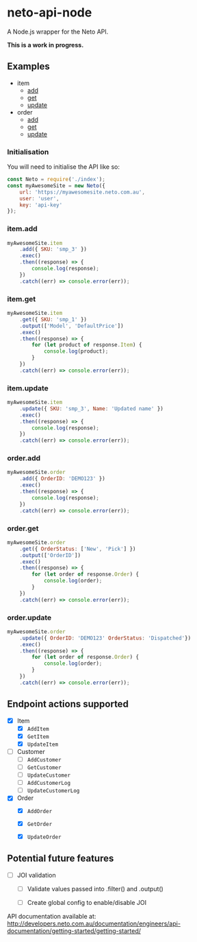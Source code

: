 # neto-api-node
A Node.js wrapper for the Neto API.

**This is a work in progress.**

## Examples
- item
    - [add](#itemadd)
    - [get](#itemget)
    - [update](#itemupdate)
- order
    - [add](#orderadd)
    - [get](#orderget)
    - [update](#orderupdate)
    
### Initialisation
You will need to initialise the API like so:
```javascript
const Neto = require('./index');
const myAwesomeSite = new Neto({
    url: 'https://myawesomesite.neto.com.au',
    user: 'user',
    key: 'api-key'
});
```
### item.add
```javascript
myAwesomeSite.item
    .add({ SKU: 'smp_3' })
    .exec()
    .then((response) => {
        console.log(response);
    })
    .catch((err) => console.error(err));
```
### item.get
```javascript
myAwesomeSite.item
    .get({ SKU: 'smp_1' })
    .output(['Model', 'DefaultPrice'])
    .exec()
    .then((response) => {
        for (let product of response.Item) {
            console.log(product);
        }
    })
    .catch((err) => console.error(err));
```
### item.update
```javascript
myAwesomeSite.item
    .update({ SKU: 'smp_3', Name: 'Updated name' })
    .exec()
    .then((response) => {
        console.log(response);
    })
    .catch((err) => console.error(err));
```
### order.add
```javascript
myAwesomeSite.order
    .add({ OrderID: 'DEMO123' })
    .exec()
    .then((response) => {
        console.log(response);
    })
    .catch((err) => console.error(err));
```
### order.get
```javascript
myAwesomeSite.order
    .get({ OrderStatus: ['New', 'Pick'] })
    .output(['OrderID'])
    .exec()
    .then((response) => {
        for (let order of response.Order) {
            console.log(order);
        }
    })
    .catch((err) => console.error(err));
```
### order.update
```javascript
myAwesomeSite.order
    .update({ OrderID: 'DEMO123' OrderStatus: 'Dispatched'})
    .exec()
    .then((response) => {
        for (let order of response.Order) {
            console.log(order);
        }
    })
    .catch((err) => console.error(err));
```


## Endpoint actions supported
- [x] Item
    - [x] `AddItem`
    - [x] `GetItem`
    - [x] `UpdateItem`
- [ ] Customer
    - [ ] `AddCustomer`
    - [ ] `GetCustomer`
    - [ ] `UpdateCustomer`
    - [ ] `AddCustomerLog`
    - [ ] `UpdateCustomerLog`
- [x] Order
    - [x] `AddOrder`
    - [x] `GetOrder`
    - [x] `UpdateOrder`


## Potential future features
- [ ] JOI validation
    - [ ] Validate values passed into .filter() and .output()
    - [ ] Create global config to enable/disable JOI


API documentation available at:
http://developers.neto.com.au/documentation/engineers/api-documentation/getting-started/getting-started/